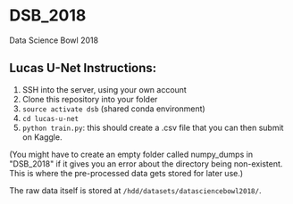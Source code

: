 # DSB_2018
Data Science Bowl 2018

## Lucas U-Net Instructions:
1. SSH into the server, using your own account
2. Clone this repository into your folder
3. `source activate dsb` (shared conda environment)
4. `cd lucas-u-net`
5. `python train.py`: this should create a .csv file that you can then submit on Kaggle.

(You might have to create an empty folder called numpy_dumps in "DSB_2018" if it gives you an error about the directory being non-existent. This is where the pre-processed data gets stored for later use.)

The raw data itself is stored at `/hdd/datasets/datasciencebowl2018/`.
